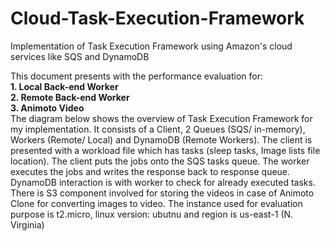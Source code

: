 # Cloud-Task-Execution-Framework
Implementation of Task Execution Framework using Amazon's cloud services like SQS and DynamoDB

This document presents with the performance evaluation for:<br/>
<strong>  1. Local Back-end Worker<br/>
  2. Remote Back-end Worker<br/>
  3. Animoto Video</strong><br/>
The diagram below shows the overview of Task Execution Framework for my
implementation. It consists of a Client, 2 Queues (SQS/ in-memory), Workers
(Remote/ Local) and DynamoDB (Remote Workers).
The client is presented with a workload file which has tasks (sleep tasks, Image lists
file location). The client puts the jobs onto the SQS tasks queue. The worker executes
the jobs and writes the response back to response queue. DynamoDB interaction is
with worker to check for already executed tasks.
There is S3 component involved for storing the videos in case of Animoto Clone for
converting images to video.
The instance used for evaluation purpose is t2.micro, linux version: ubutnu and region
is us-east-1 (N. Virginia)
